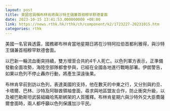 ```yaml
---
layout: post
title: 美國官員稱布林肯將與沙特王儲兼首相穆罕默德會面
date: 2023-10-15 13:41:53.000000000 +08:00
link: https://news.rthk.hk/rthk/ch/component/k2/1723227-20231015.htm
categories: rthk
---
```


美國一名官員透露，國務卿布林肯當地星期日將在沙特阿拉伯首都利雅得，與沙特王儲兼首相穆罕默德會面。

以巴新一輪流血衝突持續，雙方增至合共約4千人死亡。以色列軍方表示，正準備發動全面攻勢，海陸空部隊都會參與，已經在全國各地進行戰略部署。伊朗警告，如果以色列不停止轟炸行動，將產生深遠後果。

布林肯早前到訪以色列，表達美國的支持，他在數天的中東之行，又分別與約旦、卡塔爾、巴林、沙特及阿聯酋領袖會面，尋求與地區盟友合作，防止衝突升級，以及被巴勒斯坦武裝組織哈馬斯綁架的人質獲釋。布林肯星期六與沙特外交大臣費薩爾會面時，兩人都呼籲以色列保護加沙平民。
